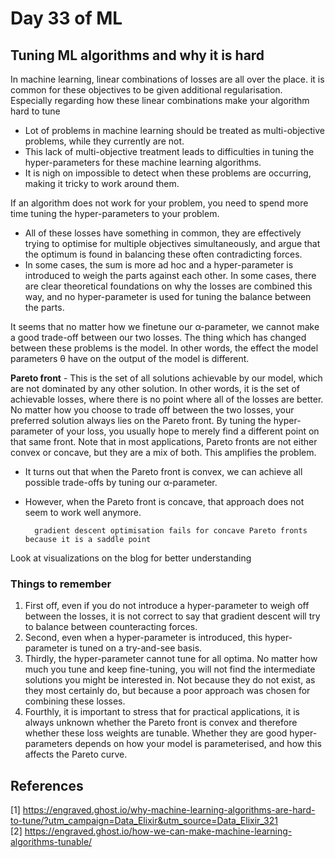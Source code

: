 # Day 33 of ML 

## Tuning ML algorithms and why it is hard

In machine learning, linear combinations of losses are all over the place. it is common for these objectives to be given additional regularisation.
Especially regarding how these linear combinations make your algorithm hard to tune


* Lot of problems in machine learning should be treated as multi-objective problems, while they currently are not.
* This lack of multi-objective treatment leads to difficulties in tuning the hyper-parameters for these machine learning algorithms.
* It is nigh on impossible to detect when these problems are occurring, making it tricky to work around them.

If an algorithm does not work for your problem, you need to spend more time tuning the hyper-parameters to your problem. 
* All of these losses have something in common, they are effectively trying to optimise for multiple objectives simultaneously, and argue that the optimum is found in balancing these often contradicting forces.
* In some cases, the sum is more ad hoc and a hyper-parameter is introduced to weigh the parts against each other. In some cases, there are clear theoretical foundations on why the losses are combined this way, and no hyper-parameter is used for tuning the balance between the parts.


It seems that no matter how we finetune our α-parameter, we cannot make a good trade-off between our two losses.
The thing which has changed between these problems is the model. In other words, the effect the model parameters θ have on the output of the model is different.


**Pareto front** - This is the set of all solutions achievable by our model, which are not dominated by any other solution.
 In other words, it is the set of achievable losses, where there is no point where all of the losses are better. No matter how you choose to trade off between the two losses, your preferred solution always lies on the Pareto front.
 By tuning the hyper-parameter of your loss, you usually hope to merely find a different point on that same front.
Note that in most applications, Pareto fronts are not either convex or concave, but they are a mix of both. This amplifies the problem.


* It turns out that when the Pareto front is convex, we can achieve all possible trade-offs by tuning our α-parameter. 
* However, when the Pareto front is concave, that approach does not seem to work well anymore.

        gradient descent optimisation fails for concave Pareto fronts because it is a saddle point

Look at visualizations on the blog for better understanding 

### Things to remember

1) First off, even if you do not introduce a hyper-parameter to weigh off between the losses, it is not correct to say that gradient descent will try to balance between counteracting forces.  
2) Second, even when a hyper-parameter is introduced, this hyper-parameter is tuned on a try-and-see basis.   
3) Thirdly, the hyper-parameter cannot tune for all optima. No matter how much you tune and keep fine-tuning, you will not find the intermediate solutions you might be interested in. Not because they do not exist, as they most certainly do, but because a poor approach was chosen for combining these losses.
4) Fourthly, it is important to stress that for practical applications, it is always unknown whether the Pareto front is convex and therefore whether these loss weights are tunable. Whether they are good hyper-parameters depends on how your model is parameterised, and how this affects the Pareto curve.   



**References**
------------
[1]  https://engraved.ghost.io/why-machine-learning-algorithms-are-hard-to-tune/?utm_campaign=Data_Elixir&utm_source=Data_Elixir_321  
[2] https://engraved.ghost.io/how-we-can-make-machine-learning-algorithms-tunable/  
